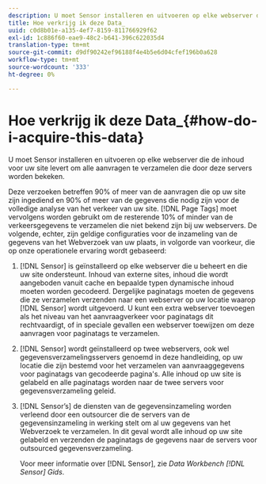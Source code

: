 ```yaml
---
description: U moet Sensor installeren en uitvoeren op elke webserver die de inhoud voor uw site levert om alle aanvragen te verzamelen die door deze servers worden bekeken.
title: Hoe verkrijg ik deze Data_
uuid: c0d8b01e-a135-4ef7-8159-811766929f62
exl-id: 1c886f60-eae9-48c2-b641-396c622035d4
translation-type: tm+mt
source-git-commit: d9df90242ef96188f4e4b5e6d04cfef196b0a628
workflow-type: tm+mt
source-wordcount: '333'
ht-degree: 0%

---
```


# Hoe verkrijg ik deze Data_{#how-do-i-acquire-this-data}

U moet Sensor installeren en uitvoeren op elke webserver die de inhoud voor uw site levert om alle aanvragen te verzamelen die door deze servers worden bekeken.

Deze verzoeken betreffen 90% of meer van de aanvragen die op uw site zijn ingediend en 90% of meer van de gegevens die nodig zijn voor de volledige analyse van het verkeer van uw site. [!DNL Page Tags] moet vervolgens worden gebruikt om de resterende 10% of minder van de verkeersgegevens te verzamelen die niet bekend zijn bij uw webservers. De volgende, echter, zijn geldige configuraties voor de inzameling van de gegevens van het Webverzoek van uw plaats, in volgorde van voorkeur, die op onze operationele ervaring wordt gebaseerd:

1. [!DNL Sensor] is geïnstalleerd op elke webserver die u beheert en die uw site ondersteunt. Inhoud van externe sites, inhoud die wordt aangeboden vanuit cache en bepaalde typen dynamische inhoud moeten worden gecodeerd. Dergelijke paginatags moeten de gegevens die ze verzamelen verzenden naar een webserver op uw locatie waarop [!DNL Sensor] wordt uitgevoerd. U kunt een extra webserver toevoegen als het niveau van het aanvraagverkeer voor paginatags dit rechtvaardigt, of in speciale gevallen een webserver toewijzen om deze aanvragen voor paginatags te verzamelen.
1. [!DNL Sensor] wordt geïnstalleerd op twee webservers, ook wel gegevensverzamelingsservers genoemd in deze handleiding, op uw locatie die zijn bestemd voor het verzamelen van aanvraaggegevens voor paginatags van gecodeerde pagina&#39;s. Alle inhoud op uw site is gelabeld en alle paginatags worden naar de twee servers voor gegevensverzameling geleid.
1. [!DNL Sensor’s] de diensten van de gegevensinzameling worden verleend door een outsourcer die de servers van de gegevensinzameling in werking stelt om al uw gegevens van het Webverzoek te verzamelen. In dit geval wordt alle inhoud op uw site gelabeld en verzenden de paginatags de gegevens naar de servers voor outsourced gegevensverzameling.

   Voor meer informatie over [!DNL Sensor], zie *Data Workbench [!DNL Sensor] Gids*.
